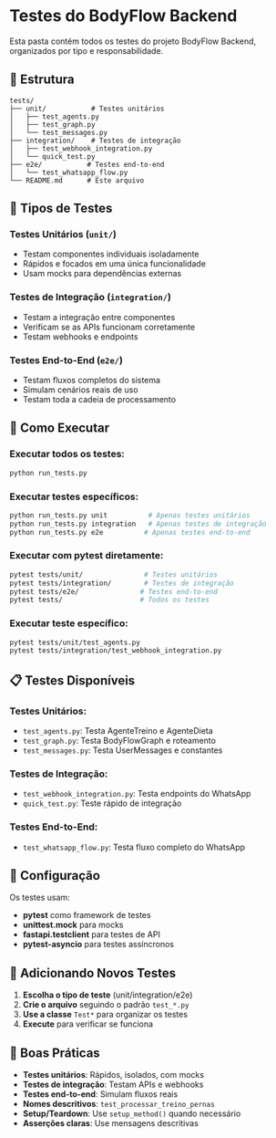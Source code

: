 # Testes do BodyFlow Backend

Esta pasta contém todos os testes do projeto BodyFlow Backend, organizados por tipo e responsabilidade.

## 📁 Estrutura

```
tests/
├── unit/           # Testes unitários
│   ├── test_agents.py
│   ├── test_graph.py
│   └── test_messages.py
├── integration/    # Testes de integração
│   ├── test_webhook_integration.py
│   └── quick_test.py
├── e2e/           # Testes end-to-end
│   └── test_whatsapp_flow.py
└── README.md      # Este arquivo
```

## 🧪 Tipos de Testes

### **Testes Unitários** (`unit/`)
- Testam componentes individuais isoladamente
- Rápidos e focados em uma única funcionalidade
- Usam mocks para dependências externas

### **Testes de Integração** (`integration/`)
- Testam a integração entre componentes
- Verificam se as APIs funcionam corretamente
- Testam webhooks e endpoints

### **Testes End-to-End** (`e2e/`)
- Testam fluxos completos do sistema
- Simulam cenários reais de uso
- Testam toda a cadeia de processamento

## 🚀 Como Executar

### **Executar todos os testes:**
```bash
python run_tests.py
```

### **Executar testes específicos:**
```bash
python run_tests.py unit          # Apenas testes unitários
python run_tests.py integration   # Apenas testes de integração
python run_tests.py e2e          # Apenas testes end-to-end
```

### **Executar com pytest diretamente:**
```bash
pytest tests/unit/               # Testes unitários
pytest tests/integration/        # Testes de integração
pytest tests/e2e/               # Testes end-to-end
pytest tests/                   # Todos os testes
```

### **Executar teste específico:**
```bash
pytest tests/unit/test_agents.py
pytest tests/integration/test_webhook_integration.py
```

## 📋 Testes Disponíveis

### **Testes Unitários:**
- `test_agents.py`: Testa AgenteTreino e AgenteDieta
- `test_graph.py`: Testa BodyFlowGraph e roteamento
- `test_messages.py`: Testa UserMessages e constantes

### **Testes de Integração:**
- `test_webhook_integration.py`: Testa endpoints do WhatsApp
- `quick_test.py`: Teste rápido de integração

### **Testes End-to-End:**
- `test_whatsapp_flow.py`: Testa fluxo completo do WhatsApp

## 🔧 Configuração

Os testes usam:
- **pytest** como framework de testes
- **unittest.mock** para mocks
- **fastapi.testclient** para testes de API
- **pytest-asyncio** para testes assíncronos

## 📝 Adicionando Novos Testes

1. **Escolha o tipo de teste** (unit/integration/e2e)
2. **Crie o arquivo** seguindo o padrão `test_*.py`
3. **Use a classe** `Test*` para organizar os testes
4. **Execute** para verificar se funciona

## 🎯 Boas Práticas

- **Testes unitários**: Rápidos, isolados, com mocks
- **Testes de integração**: Testam APIs e webhooks
- **Testes end-to-end**: Simulam fluxos reais
- **Nomes descritivos**: `test_processar_treino_pernas`
- **Setup/Teardown**: Use `setup_method()` quando necessário
- **Asserções claras**: Use mensagens descritivas
